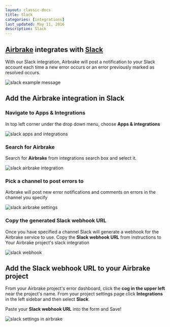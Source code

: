 ```yaml
---
layout: classic-docs
title: Slack
categories: [integrations]
last_updated: May 11, 2016
description: Slack
---
```


## [Airbrake](http://airbrake.io) integrates with [Slack](https://slack.com/)

With our Slack integration, Airbrake will post a notification to your Slack
account each time a new error occurs or an error previously marked as resolved
occurs.

![slack example message](/docs/assets/img/docs/integrations/slack_example_message.png)

## Add the Airbrake integration in Slack

### Navigate to **Apps & Integrations**
In top left corner under the drop down menu, choose **Apps & integrations**

![slack apps and integrations](/docs/assets/img/docs/integrations/slack_apps_and_integrations.png)

### Search for Airbrake
Search for **Airbrake** from integrations search box and select it.

![slack airbrake integration](/docs/assets/img/docs/integrations/slack_airbrake_integration.png)

### Pick a channel to post errors to
Airbrake will post new error notifications and comments on errors in the
channel you specify

![slack airbrake settings](/docs/assets/img/docs/integrations/slack_airbrake_settings.png)

### Copy the generated **Slack webhook URL**

Once you have specified a channel Slack will generate a webhook for the
Airbrake service to use.
Copy the **Slack webhook URL** from instructions to Your Airbrake project's slack integration

![slack webhook](/docs/assets/img/docs/integrations/slack_webhook.png)

## Add the **Slack webhook URL** to your Airbrake project
From your Airbrake project's error dashboard, click the **cog in
the upper left** near the project's name. From your project settings page click
**Integrations** in the left sidebar and then select **Slack**.

Paste your **Slack webhook URL** into the form and Save!

![slack settings in airbrake](/docs/assets/img/docs/integrations/slack_settings_in_airbrake.png)
